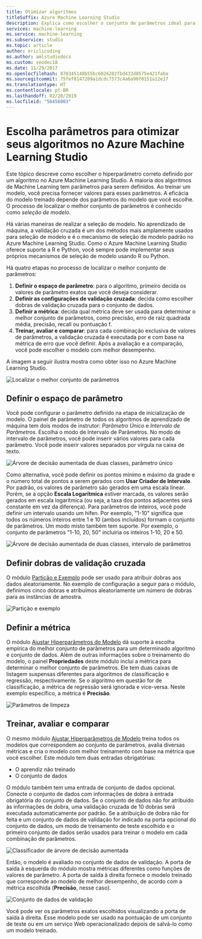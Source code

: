 ```yaml
---
title: Otimizar algoritmos
titleSuffix: Azure Machine Learning Studio
description: Explica como escolher o conjunto de parâmetros ideal para um algoritmo no Azure Machine Learning Studio.
services: machine-learning
ms.service: machine-learning
ms.subservice: studio
ms.topic: article
author: ericlicoding
ms.author: amlstudiodocs
ms.custom: seodec18
ms.date: 11/29/2017
ms.openlocfilehash: 870345148b55bc6026202fbd433d8575e421faba
ms.sourcegitcommit: 75fef8147209a1dcdc7573c4a6a90f0151a12e17
ms.translationtype: HT
ms.contentlocale: pt-BR
ms.lasthandoff: 02/20/2019
ms.locfileid: "56456003"
---
```

# <a name="choose-parameters-to-optimize-your-algorithms-in-azure-machine-learning-studio"></a>Escolha parâmetros para otimizar seus algoritmos no Azure Machine Learning Studio

Este tópico descreve como escolher o hiperparâmetro correto definido por um algoritmo no Azure Machine Learning Studio. A maioria dos algoritmos de Machine Learning tem parâmetros para serem definidos. Ao treinar um modelo, você precisa fornecer valores para esses parâmetros. A eficácia do modelo treinado depende dos parâmetros do modelo que você escolhe. O processo de localizar o melhor conjunto de parâmetros é conhecido como *seleção de modelo*.



Há várias maneiras de realizar a seleção de modelo. No aprendizado de máquina, a validação cruzada é um dos métodos mais amplamente usados para seleção de modelo e é o mecanismo de seleção de modelo padrão no Azure Machine Learning Studio. Como o Azure Machine Learning Studio oferece suporte a R e Python, você sempre pode implementar seus próprios mecanismos de seleção de modelo usando R ou Python.

Há quatro etapas no processo de localizar o melhor conjunto de parâmetros:

1. **Definir o espaço de parâmetro**: para o algoritmo, primeiro decida os valores de parâmetro exatos que você deseja considerar.
2. **Definir as configurações de validação cruzada**: decida como escolher dobras de validação cruzada para o conjunto de dados.
3. **Definir a métrica**: decida qual métrica deve ser usada para determinar o melhor conjunto de parâmetros, como precisão, erro de raiz quadrada média, precisão, recall ou pontuação f.
4. **Treinar, avaliar e comparar**: para cada combinação exclusiva de valores de parâmetros, a validação cruzada é executada por e com base na métrica de erro que você definir. Após a avaliação e a comparação, você pode escolher o modelo com melhor desempenho.

A imagem a seguir ilustra mostra como obter isso no Azure Machine Learning Studio.

![Localizar o melhor conjunto de parâmetros](./media/algorithm-parameters-optimize/fig1.png)

## <a name="define-the-parameter-space"></a>Definir o espaço de parâmetro
Você pode configurar o parâmetro definido na etapa de inicialização de modelo. O painel de parâmetro de todos os algoritmos de aprendizado de máquina tem dois modos de instrutor: *Parâmetro Único* e *Intervalo de Parâmetros*. Escolha o modo de Intervalo de Parâmetros. No modo de intervalo de parâmetros, você pode inserir vários valores para cada parâmetro. Você pode inserir valores separados por vírgula na caixa de texto.

![Árvore de decisão aumentada de duas classes, parâmetro único](./media/algorithm-parameters-optimize/fig2.png)

 Como alternativa, você pode definir os pontos mínimo e máximo da grade e o número total de pontos a serem gerados com **Usar Criador de Intervalo**. Por padrão, os valores de parâmetro são gerados em uma escala linear. Porém, se a opção **Escala Logarítmica** estiver marcada, os valores serão gerados em escala logarítmica (ou seja, a taxa dos pontos adjacentes será constante em vez da diferença). Para parâmetros de inteiros, você pode definir um intervalo usando um hífen. Por exemplo, "1-10" significa que todos os números inteiros entre 1 e 10 (ambos incluídos) formam o conjunto de parâmetros. Um modo misto também tem suporte. Por exemplo, o conjunto de parâmetros "1-10, 20, 50" incluiria os inteiros 1-10, 20 e 50.

![Árvore de decisão aumentada de duas classes, intervalo de parâmetros](./media/algorithm-parameters-optimize/fig3.png)

## <a name="define-cross-validation-folds"></a>Definir dobras de validação cruzada
O módulo [Partição e Exemplo][partition-and-sample] pode ser usado para atribuir dobras aos dados aleatoriamente. No exemplo de configuração a seguir para o módulo, definimos cinco dobras e atribuímos aleatoriamente um número de dobras para as instâncias de amostra.

![Partição e exemplo](./media/algorithm-parameters-optimize/fig4.png)

## <a name="define-the-metric"></a>Definir a métrica
O módulo [Ajustar Hiperparâmetros do Modelo][tune-model-hyperparameters] dá suporte à escolha empírica do melhor conjunto de parâmetros para um determinado algoritmo e conjunto de dados. Além de outras informações sobre o treinamento do modelo, o painel **Propriedades** deste módulo inclui a métrica para determinar o melhor conjunto de parâmetros. Ele tem duas caixas de listagem suspensas diferentes para algoritmos de classificação e regressão, respectivamente. Se o algoritmo em questão for de classificação, a métrica de regressão será ignorada e vice-versa. Neste exemplo específico, a métrica é **Precisão**.   

![Parâmetros de limpeza](./media/algorithm-parameters-optimize/fig5.png)

## <a name="train-evaluate-and-compare"></a>Treinar, avaliar e comparar
O mesmo módulo [Ajustar Hiperparâmetros de Modelo][tune-model-hyperparameters] treina todos os modelos que correspondem ao conjunto de parâmetros, avalia diversas métricas e cria o modelo com melhor treinamento com base na métrica que você escolher. Este módulo tem duas entradas obrigatórias:

* O aprendiz não treinado
* O conjunto de dados

O módulo também tem uma entrada de conjunto de dados opcional. Conecte o conjunto de dados com informações de dobra à entrada obrigatória do conjunto de dados. Se o conjunto de dados não for atribuído às informações de dobra, uma validação cruzada de 10 dobras será executada automaticamente por padrão. Se a atribuição de dobra não for feita e um conjunto de dados de validação for indicado na porta opcional do conjunto de dados, um modo de treinamento de teste escolhido e o primeiro conjunto de dados serão usados para treinar o modelo em cada combinação de parâmetros.

![Classificador de árvore de decisão aumentada](./media/algorithm-parameters-optimize/fig6a.png)

Então, o modelo é avaliado no conjunto de dados de validação. A porta de saída à esquerda do módulo mostra métricas diferentes como funções de valores de parâmetro. A porta de saída à direita fornece o modelo treinado que corresponde ao modelo de melhor desempenho, de acordo com a métrica escolhida (**Precisão**, nesse caso).  

![Conjunto de dados de validação](./media/algorithm-parameters-optimize/fig6b.png)

Você pode ver os parâmetros exatos escolhidos visualizando a porta de saída à direita. Esse modelo pode ser usado na pontuação de um conjunto de teste ou em um serviço Web operacionalizado depois de salvá-lo como um modelo treinado.

<!-- Module References -->
[partition-and-sample]: https://msdn.microsoft.com/library/azure/a8726e34-1b3e-4515-b59a-3e4a475654b8/
[tune-model-hyperparameters]: https://msdn.microsoft.com/library/azure/038d91b6-c2f2-42a1-9215-1f2c20ed1b40/
